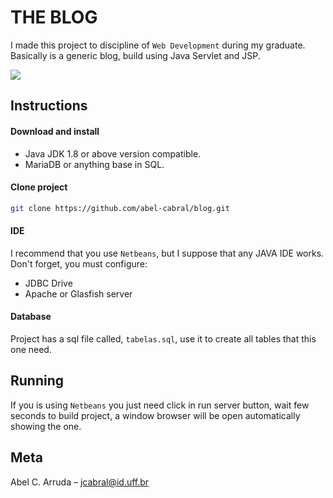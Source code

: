 # THE BLOG
I made this project to discipline of `Web Development` during my graduate. Basically is a generic blog, build using Java Servlet and JSP.

![](header.png)

## Instructions

#### Download and install
- Java JDK 1.8 or above version compatible.
- MariaDB or anything base in SQL.

#### Clone project
 ```sh
 git clone https://github.com/abel-cabral/blog.git
 ```

#### IDE
I recommend that you use `Netbeans`, but I suppose that any JAVA IDE works. Don't forget, you must configure:
- JDBC Drive
- Apache or Glasfish server

#### Database
Project has a sql file called, `tabelas.sql`, use it to create all tables that this one need.

## Running
If you is using `Netbeans` you just need click in run server button, wait few seconds to build project, a window browser will be open automatically showing the one.

## Meta

Abel C. Arruda – jcabral@id.uff.br
